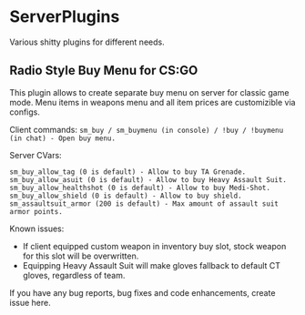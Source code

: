 # ServerPlugins
Various shitty plugins for different needs.

## Radio Style Buy Menu for CS:GO

This plugin allows to create separate buy menu on server for classic game mode. Menu items in weapons menu and all item prices are customizible via configs.

Client commands:
```sm_buy / sm_buymenu (in console) / !buy / !buymenu (in chat) - Open buy menu.```

Server CVars:
```sm_buy_allow_taser (1 is default) - Allow to buy Zeus.
sm_buy_allow_tag (0 is default) - Allow to buy TA Grenade.
sm_buy_allow_asuit (0 is default) - Allow to buy Heavy Assault Suit.
sm_buy_allow_healthshot (0 is default) - Allow to buy Medi-Shot.
sm_buy_allow_shield (0 is default) - Allow to buy shield.
sm_assaultsuit_armor (200 is default) - Max amount of assault suit armor points.
```
Known issues:
- If client equipped custom weapon in inventory buy slot, stock weapon for this slot will be overwritten.
- Equipping Heavy Assault Suit will make gloves fallback to default CT gloves, regardless of team.

If you have any bug reports, bug fixes and code enhancements, create issue here.
